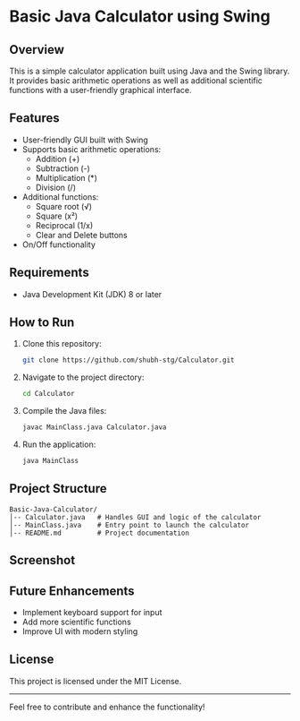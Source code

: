 # Basic Java Calculator using Swing

## Overview

This is a simple calculator application built using Java and the Swing library. It provides basic arithmetic operations as well as additional scientific functions with a user-friendly graphical interface.

## Features

- User-friendly GUI built with Swing
- Supports basic arithmetic operations:
  - Addition (+)
  - Subtraction (-)
  - Multiplication (\*)
  - Division (/)
- Additional functions:
  - Square root (√)
  - Square (x²)
  - Reciprocal (1/x)
  - Clear and Delete buttons
- On/Off functionality

## Requirements

- Java Development Kit (JDK) 8 or later

## How to Run

1. Clone this repository:
   ```sh
   git clone https://github.com/shubh-stg/Calculator.git
   ```
2. Navigate to the project directory:
   ```sh
   cd Calculator
   ```
3. Compile the Java files:
   ```sh
   javac MainClass.java Calculator.java
   ```
4. Run the application:
   ```sh
   java MainClass
   ```

## Project Structure

```
Basic-Java-Calculator/
│-- Calculator.java   # Handles GUI and logic of the calculator
│-- MainClass.java    # Entry point to launch the calculator
│-- README.md         # Project documentation
```

## Screenshot




## Future Enhancements

- Implement keyboard support for input
- Add more scientific functions
- Improve UI with modern styling

## License

This project is licensed under the MIT License.

---

Feel free to contribute and enhance the functionality!

